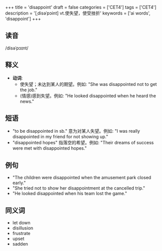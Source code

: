 +++
title = 'disappoint'
draft = false
categories = ['CET4']
tags = ['CET4']
description = '[ˌdisəˈpɔint] vt.使失望，使受挫折'
keywords = ['ai words', 'disappoint']
+++

## 读音
/disəˈpɔɪnt/

## 释义
- **动词**:
  - 使失望；未达到某人的期望。例如: "She was disappointed not to get the job."
  - (情感)感到失望。例如: "He looked disappointed when he heard the news."

## 短语
- "to be disappointed in sb." 意为对某人失望。例如: "I was really disappointed in my friend for not showing up."
- "disappointed hopes" 指落空的希望。例如: "Their dreams of success were met with disappointed hopes."

## 例句
- "The children were disappointed when the amusement park closed early."
- "She tried not to show her disappointment at the cancelled trip."
- "He looked disappointed when his team lost the game."

## 同义词
- let down
- disillusion
- frustrate
- upset
- sadden
